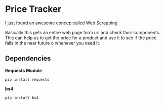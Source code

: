 # Price Tracker

I just found an awesome concep called Web Scrapping.

Basically this gets an entire web page form url and check their components. This can help us to get the price for a product and use it to see if the price falls in the near future o whenever you need it.

## Dependencies

**Requests Module**

`pip install requests`

**bs4**

`pip install bs4`

